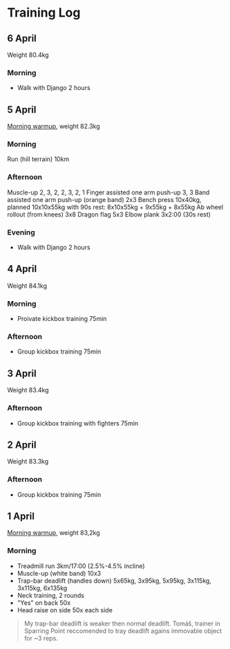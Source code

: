 # Training Log

## 6 April
Weight 80.4kg

### Morning
- Walk with Django 2 hours


## 5 April
[Morning warmup](/articles/morning-routine), weight 82.3kg

### Morning
Run (hill terrain) 10km

### Afternoon
Muscle-up 2, 3, 2, 2, 3, 2, 1
Finger assisted one arm push-up 3, 3
Band assisted one arm push-up (orange band) 2x3
Bench press 10x40kg, planned 10x10x55kg with 90s rest: 8x10x55kg + 9x55kg + 8x55kg
Ab wheel rollout (from knees) 3x8
Dragon flag 5x3
Elbow plank 3x2:00 (30s rest)

### Evening
- Walk with Django 2 hours


## 4 April
Weight 84.1kg

### Morning
 - Proivate kickbox training 75min

### Afternoon
 - Group kickbox training 75min


## 3 April
Weight 83.4kg

### Afternoon
 - Group kickbox training with fighters 75min


## 2 April
Weight 83.3kg

### Afternoon
 - Group kickbox training 75min


## 1 April
[Morning warmup](/articles/morning-routine), weight 83,2kg

### Morning
- Treadmill run 3km/17:00 (2.5%-4.5% incline)
- Muscle-up (white band) 10x3
- Trap-bar deadlift (handles down) 5x65kg, 3x95kg, 5x95kg, 3x115kg, 3x115kg, 6x135kg
- Neck training, 2 rounds
 - "Yes" on back 50x
 - Head raise on side 50x each side
 
 > My trap-bar deadlift is weaker then normal deadlift. Tomáš, trainer in Sparring Point reccomended to tray deadlift agains immovable object for ~3 reps.
